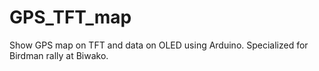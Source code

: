 # GPS_TFT_map
 Show GPS map on TFT and data on OLED using Arduino.  Specialized for Birdman rally at Biwako.
